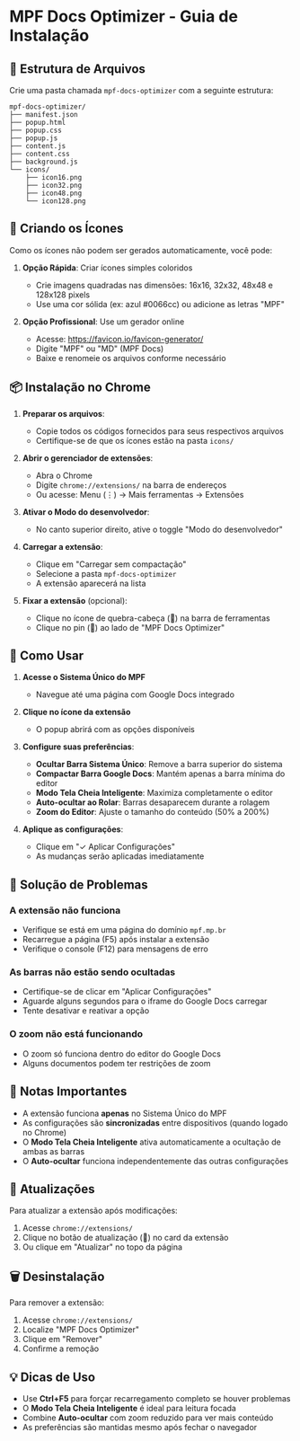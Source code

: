 # MPF Docs Optimizer - Guia de Instalação

## 📁 Estrutura de Arquivos

Crie uma pasta chamada `mpf-docs-optimizer` com a seguinte estrutura:

```
mpf-docs-optimizer/
├── manifest.json
├── popup.html
├── popup.css
├── popup.js
├── content.js
├── content.css
├── background.js
└── icons/
    ├── icon16.png
    ├── icon32.png
    ├── icon48.png
    └── icon128.png
```

## 🎨 Criando os Ícones

Como os ícones não podem ser gerados automaticamente, você pode:

1. **Opção Rápida**: Criar ícones simples coloridos
   - Crie imagens quadradas nas dimensões: 16x16, 32x32, 48x48 e 128x128 pixels
   - Use uma cor sólida (ex: azul #0066cc) ou adicione as letras "MPF"

2. **Opção Profissional**: Use um gerador online
   - Acesse: https://favicon.io/favicon-generator/
   - Digite "MPF" ou "MD" (MPF Docs)
   - Baixe e renomeie os arquivos conforme necessário

## 📦 Instalação no Chrome

1. **Preparar os arquivos**:
   - Copie todos os códigos fornecidos para seus respectivos arquivos
   - Certifique-se de que os ícones estão na pasta `icons/`

2. **Abrir o gerenciador de extensões**:
   - Abra o Chrome
   - Digite `chrome://extensions/` na barra de endereços
   - Ou acesse: Menu (⋮) → Mais ferramentas → Extensões

3. **Ativar o Modo do desenvolvedor**:
   - No canto superior direito, ative o toggle "Modo do desenvolvedor"

4. **Carregar a extensão**:
   - Clique em "Carregar sem compactação"
   - Selecione a pasta `mpf-docs-optimizer`
   - A extensão aparecerá na lista

5. **Fixar a extensão** (opcional):
   - Clique no ícone de quebra-cabeça (🧩) na barra de ferramentas
   - Clique no pin (📌) ao lado de "MPF Docs Optimizer"

## 🚀 Como Usar

1. **Acesse o Sistema Único do MPF**
   - Navegue até uma página com Google Docs integrado

2. **Clique no ícone da extensão**
   - O popup abrirá com as opções disponíveis

3. **Configure suas preferências**:
   - **Ocultar Barra Sistema Único**: Remove a barra superior do sistema
   - **Compactar Barra Google Docs**: Mantém apenas a barra mínima do editor
   - **Modo Tela Cheia Inteligente**: Maximiza completamente o editor
   - **Auto-ocultar ao Rolar**: Barras desaparecem durante a rolagem
   - **Zoom do Editor**: Ajuste o tamanho do conteúdo (50% a 200%)

4. **Aplique as configurações**:
   - Clique em "✓ Aplicar Configurações"
   - As mudanças serão aplicadas imediatamente

## 🔧 Solução de Problemas

### A extensão não funciona
- Verifique se está em uma página do domínio `mpf.mp.br`
- Recarregue a página (F5) após instalar a extensão
- Verifique o console (F12) para mensagens de erro

### As barras não estão sendo ocultadas
- Certifique-se de clicar em "Aplicar Configurações"
- Aguarde alguns segundos para o iframe do Google Docs carregar
- Tente desativar e reativar a opção

### O zoom não está funcionando
- O zoom só funciona dentro do editor do Google Docs
- Alguns documentos podem ter restrições de zoom

## 📝 Notas Importantes

- A extensão funciona **apenas** no Sistema Único do MPF
- As configurações são **sincronizadas** entre dispositivos (quando logado no Chrome)
- O **Modo Tela Cheia Inteligente** ativa automaticamente a ocultação de ambas as barras
- O **Auto-ocultar** funciona independentemente das outras configurações

## 🔄 Atualizações

Para atualizar a extensão após modificações:
1. Acesse `chrome://extensions/`
2. Clique no botão de atualização (🔄) no card da extensão
3. Ou clique em "Atualizar" no topo da página

## 🗑️ Desinstalação

Para remover a extensão:
1. Acesse `chrome://extensions/`
2. Localize "MPF Docs Optimizer"
3. Clique em "Remover"
4. Confirme a remoção

## 💡 Dicas de Uso

- Use **Ctrl+F5** para forçar recarregamento completo se houver problemas
- O **Modo Tela Cheia Inteligente** é ideal para leitura focada
- Combine **Auto-ocultar** com zoom reduzido para ver mais conteúdo
- As preferências são mantidas mesmo após fechar o navegador
